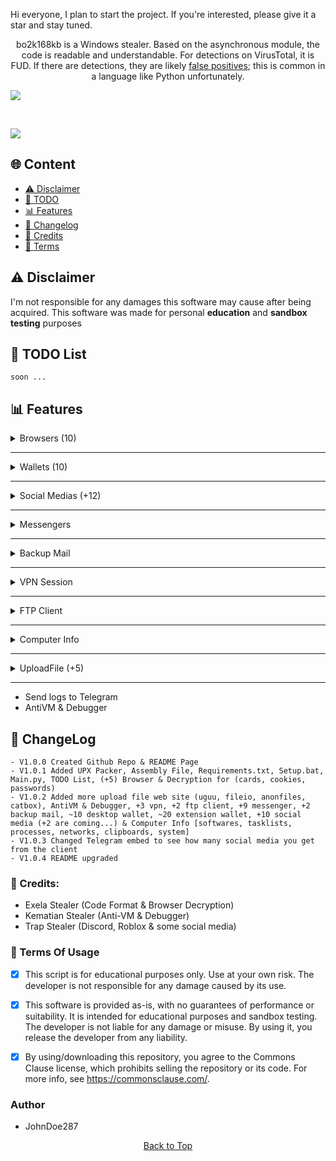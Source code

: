 Hi everyone, I plan to start the project. If you're interested, please give it a star and stay tuned.

<p align="center">
  bo2k168kb is a Windows stealer. Based on the asynchronous module, the code is readable and understandable. For detections on VirusTotal, it is FUD. If there are detections, they are likely <a href="https://en.wikipedia.org/wiki/False_positives_and_false_negatives">false positives</a>; this is common in a language like Python unfortunately.
</p>

<a href="https://t.me/bo2k168kb/">
<img src="https://img.shields.io/badge/telegram-2CA5E0?style=for-the-badge&logo=telegram&logoColor=white">
</a>
  
&nbsp;
  
<a href="https://discord.com/users/1221728197390106657">
<img src="https://img.shields.io/badge/discord-5865F2?style=for-the-badge&logo=discord&logoColor=white">
</a>

## <a id="content"></a>🌐 Content
- [⚠️ Disclaimer](#disclaimer)
- [📝 TODO](#todolist)
- [📊 Features](#features)
- [💭 Changelog](#changelog)
- [👤 Credits](#credits)
- [💼 Terms](#terms)

## <a id="disclaimer"></a>⚠️ Disclaimer
I'm not responsible for any damages this software may cause after being acquired. 
This software was made for personal **education** and **sandbox testing** purposes

## <a id="todolist"></a>📝 TODO List

```
soon ...
```


## <a id="features"></a>📊 Features

<details>
  <summary>Browsers (10)</summary>
  
  <details>
    <summary>Browsers Names</summary>
      Chromium<br>
      Edge<br>
      Brave<br>
      Chrome<br>
      Epic Privacy<br>
      Iridium<br>
      Opera (gx)<br>
      Opera<br>
      Yandex<br>
      Vivaldi<br>
  </details>

  <details>
    <summary>Passwords Managers</summary>
      1Password<br>
      NordPass<br>
      DashLane<br>
      Bitwarden<br>
      RoboForm<br>
      Keeper<br>
      MultiPassword<br>
      KeePassXC<br>
      LastPass<br>
      Trezor<br>
  
  </details>

  <details>
    <summary>2FA Codes Extensions</summary>
      GAuthAuthenticator<br>
      EOSAuthenticator<br>
      Authy<br>
      Authenticator<br>
  
  </details>
  
  - passwords
  - credit cards
  - cookies
  - autofills
</details>

-----

<details>
  <summary>Wallets (10)</summary>
  
  <details>
    <summary>Wallets Extensions</summary>
        (3) MetaMask<br>
        (2) Ronin Wallet<br>
        Exodus<br>
        Trust Wallet<br>
        Binance<br>
        CoinBase<br>
        TON<br>
  </details>

  <details>
    <summary>Wallets Desktop</summary>
        Exodus<br>
        Atomic<br>
        Bitcoin<br>
        Bytecoin<br>
        Coinomi<br>
        Dash<br>
        WalletWasabi<br>
        Electrum<br>
    
  </details>
</details>

-----

<details>
  <summary>Social Medias (+12)</summary>
  
  <details>
    <summary>Roblox Account</summary>
      username<br>
      display name<br>
      profile url<br>
      robux<br>
      rap<br>
      is premium<br>
      creation date<br>
      friends lists<br>
      cookie bypass<br>
  </details>
  
  <details>
    <summary>Twitch Account</summary>
      Username<br>
      Display Name<br>
      Profile URL<br>
      Email<br>
      Has Prime<br>
      Is Partner<br>
      Language<br>
      Bits Balance<br>
      Followers Count<br>
  </details>
  
  <details>
    <summary>Twitter Account</summary>
      Username<br>
      Screen Name<br>
      Profile URL<br>
      Followers Count<br>
      Following Count<br>
      Tweets Count<br>
      Is Verified<br>
      Created At<br>
      Biography<br>
      Cookie<br>
  </details>
  
  <details>
    <summary>TikTok Account</summary>
    - Username
    - Profile URL
    - Email
    - Phone Number
    - Coins
    - Creation Date
    - Profile Picture URL
    - Subscribers Count
    
  </details>
  
  <details>
    <summary>Spotify Account</summary>
    - Username
    - Display Name
    - Profile URL
    - Email
    - Playlist Count
    - Followers Count
    - Subscription Type
    - Profile Picture URL
    
  </details>
  
  <details>
    <summary>Instagram Account</summary>
    - Username
    - Full Name
    - Profile URL
    - Biography
    - Email
    - Is Verified
    - Followers Count
    - Following Count
    - Profile Picture URL
    
  </details>
  
  <details>
    <summary>Guilded Account</summary>
    - Username
    - Profile URL
    - Email
    - Global Username
    - Subdomain
    - Join Date
    - Biography
    - Profile Picture URL
    - Social Connections
    
  </details>
  
  <details>
    <summary>Patreon Account</summary>
    - Username
    - Profile URL
    - Email
    - Is Email Verified
    - Currency
    - Profile Picture URL
    - Biography
    - Social Connections
    - URL
    
  </details>
  
  <details>
    <summary>Riot User</summary>
    - Username
    - Email
    - Region
    - Locale
    - Country
    - MFA Verified
    
  </details>
  
  <details>
    <summary>Steal User</summary>
    - Username
    - Email
    - Profile URL
    - Comments Karma
    - Total Karma
    - Coins
    - Is Moderator
    - Is Gold
    - Is Suspended
    - Profile Picture URL
  </details>
</details>

-----

<details>
  <summary>Messengers</summary>
  
  <details>
    <summary>Discord Messenger</summary>
    <ul>
      <li>Token</li>
      <li>Profile Picture</li>
      <li>Display Name</li>
      <li>Username</li>
      <li>User ID</li>
      <li>Creation Date</li>
    </ul>
    <details>
      <summary>Billing</summary>
      <ul>
        <li>Credit Card</li>
        <li>PayPal</li>
        <li>CashApp</li>
      </ul>
    </details>
    <ul>
      <li>Nitro Type</li>
      <li>Boost Badge Time</li>
      <li>Biography</li>
      <li>Is NSFW</li>
      <li>Badges</li>
      <li>Friends</li>
      <li>Guilds</li>
      <li>Gifts</li>
      <li>Backup Codes</li>
    </ul>
  </details>
  
  <details>
    <summary>Telegram Messenger</summary>
    <!-- Information for Telegram Messenger -->
  </details>
  
  <details>
    <summary>Tox Messenger</summary>
    <!-- Information for Tox Messenger -->
  </details>
  
  <details>
    <summary>Element Messenger</summary>
    <!-- Information for Element Messenger -->
  </details>
  
  <details>
    <summary>Skype Messenger</summary>
    <!-- Information for Skype Messenger -->
  </details>
  
  <details>
    <summary>Signal Messenger</summary>
    <!-- Information for Signal Messenger -->
  </details>
  
  <details>
    <summary>WhatsApp Messenger</summary>
    <!-- Information for WhatsApp Messenger -->
  </details>
  
  <details>
    <summary>Pidgin Messenger</summary>
    <!-- Information for Pidgin Messenger -->
  </details>
  
  <details>
    <summary>Viber Messenger</summary>
    <!-- Information for Viber Messenger -->
  </details>
</details>

-----

<details>
  <summary>Backup Mail</summary>
  <ul>
    <li>Mailbird</li>
    <li>Thunderbird</li>
  </ul>
</details>

-----

<details>
  <summary>VPN Session</summary>
  <ul>
    <li>Proton VPN</li>
    <li>Open VPN</li>
    <li>Surfshark VPN</li>
  </ul>
</details>

-----

<details>
  <summary>FTP Client</summary>
  <ul>
    <li>FileZilla</li>
    <li>WinSCP</li>
  </ul>
</details>

-----

<details>
  <summary>Computer Info</summary>
  <ul>
    <li>System Info</li>
    <li>Processes Info</li>
    <li>TaskLists Info</li>
    <li>Clipboards Info</li>
    <li>Installed Softwares</li>
    <li>Networks Info</li>
  </ul>
</details>

-----

<details>
  <summary>UploadFile (+5)</summary>
  <ul>
    <li>GoFile</li>
    <li>FileIo</li>
    <li>AnonFiles</li>
    <li>Uguu</li>
    <li>CatBox</li>
  </ul>
</details>

-----

- Send logs to Telegram
- AntiVM & Debugger


## <a id="changelog"></a>💭 ChangeLog

```
- V1.0.0 Created Github Repo & README Page
- V1.0.1 Added UPX Packer, Assembly File, Requirements.txt, Setup.bat, Main.py, TODO List, (+5) Browser & Decryption for (cards, cookies, passwords)
- V1.0.2 Added more upload file web site (uguu, fileio, anonfiles, catbox), AntiVM & Debugger, +3 vpn, +2 ftp client, +9 messenger, +2 backup mail, ~10 desktop wallet, ~20 extension wallet, +10 social media (+2 are coming...) & Computer Info [softwares, tasklists, processes, networks, clipboards, system]
- V1.0.3 Changed Telegram embed to see how many social media you get from the client
- V1.0.4 README upgraded
```

### <a id="forkedfrom"></a>👤 Credits:
- Exela Stealer (Code Format & Browser Decryption)
- Kematian Stealer (Anti-VM & Debugger)
- Trap Stealer (Discord, Roblox & some social media)

### <a id="terms"></a>💼 Terms Of Usage
- [x] This script is for educational purposes only. Use at your own risk. The developer is not responsible for any damage caused by its use.

- [x] This software is provided as-is, with no guarantees of performance or suitability. It is intended for educational purposes and sandbox testing. The developer is not liable for any damage or misuse. By using it, you release the developer from any liability.

- [x] By using/downloading this repository, you agree to the Commons Clause license, which prohibits selling the repository or its code. For more info, see https://commonsclause.com/.

### Author
- JohnDoe287

<p align="center">
  <a href=#top>Back to Top</a>
</p>
